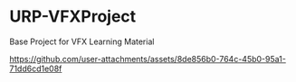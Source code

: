 # URP-VFXProject
Base Project for VFX Learning Material

https://github.com/user-attachments/assets/8de856b0-764c-45b0-95a1-71dd6cd1e08f

